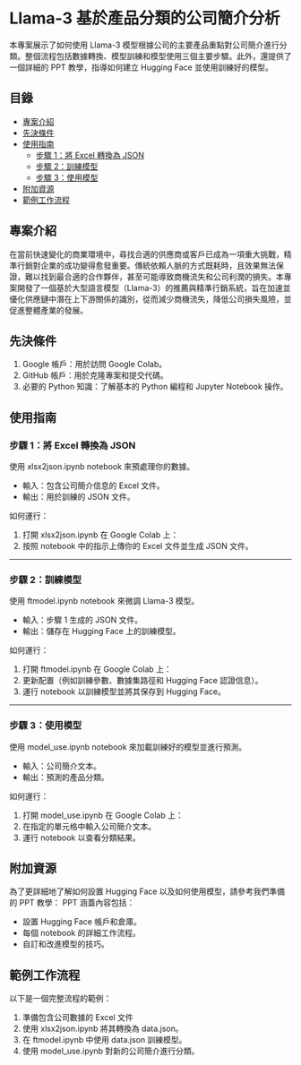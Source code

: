 # Llama-3 基於產品分類的公司簡介分析

本專案展示了如何使用 Llama-3 模型根據公司的主要產品重點對公司簡介進行分類。整個流程包括數據轉換、模型訓練和模型使用三個主要步驟。此外，還提供了一個詳細的 PPT 教學，指導如何建立 Hugging Face 並使用訓練好的模型。

## 目錄

- [專案介紹](#專案介紹)
- [先決條件](#先決條件)
- [使用指南](#使用指南)
  - [步驟 1：將 Excel 轉換為 JSON](#步驟-1將-excel-轉換為-json)
  - [步驟 2：訓練模型](#步驟-2訓練模型)
  - [步驟 3：使用模型](#步驟-3使用模型)
- [附加資源](#附加資源)
- [範例工作流程](#範例工作流程)


## 專案介紹
在當前快速變化的商業環境中，尋找合適的供應商或客戶已成為一項重大挑戰，精準行銷對企業的成功變得愈發重要。傳統依賴人脈的方式既耗時，且效果無法保證，難以找到最合適的合作夥伴，甚至可能導致商機流失和公司利潤的損失。本專案開發了一個基於大型語言模型（Llama-3）的推薦與精準行銷系統，旨在加速並優化供應鏈中潛在上下游關係的識別，從而減少商機流失，降低公司損失風險，並促進整體產業的發展。

## 先決條件
1. Google 帳戶：用於訪問 Google Colab。
2. GitHub 帳戶：用於克隆專案和提交代碼。
3. 必要的 Python 知識：了解基本的 Python 編程和 Jupyter Notebook 操作。

## 使用指南
### 步驟 1：將 Excel 轉換為 JSON
使用 xlsx2json.ipynb notebook 來預處理你的數據。
 - 輸入：包含公司簡介信息的 Excel 文件。
 - 輸出：用於訓練的 JSON 文件。

如何運行：
1. 打開 xlsx2json.ipynb 在 Google Colab 上：
2. 按照 notebook 中的指示上傳你的 Excel 文件並生成 JSON 文件。

---

### 步驟 2：訓練模型
使用 ftmodel.ipynb notebook 來微調 Llama-3 模型。
 - 輸入：步驟 1 生成的 JSON 文件。
 - 輸出：儲存在 Hugging Face 上的訓練模型。

如何運行：
1. 打開 ftmodel.ipynb 在 Google Colab 上：
2. 更新配置（例如訓練參數、數據集路徑和 Hugging Face 認證信息）。
3. 運行 notebook 以訓練模型並將其保存到 Hugging Face。

---

### 步驟 3：使用模型
使用 model_use.ipynb notebook 來加載訓練好的模型並進行預測。
 - 輸入：公司簡介文本。
 - 輸出：預測的產品分類。

如何運行：
1. 打開 model_use.ipynb 在 Google Colab 上：
2. 在指定的單元格中輸入公司簡介文本。
3. 運行 notebook 以查看分類結果。

## 附加資源
為了更詳細地了解如何設置 Hugging Face 以及如何使用模型，請參考我們準備的 PPT 教學：
PPT 涵蓋內容包括：
- 設置 Hugging Face 帳戶和倉庫。
- 每個 notebook 的詳細工作流程。
- 自訂和改進模型的技巧。

## 範例工作流程
以下是一個完整流程的範例：
1. 準備包含公司數據的 Excel 文件
2. 使用 xlsx2json.ipynb 將其轉換為 data.json。
3. 在 ftmodel.ipynb 中使用 data.json 訓練模型。
4. 使用 model_use.ipynb 對新的公司簡介進行分類。
